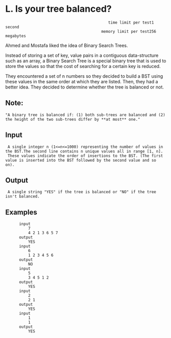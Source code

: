# L. Is your tree balanced?
                                                 time limit per test1 second
                                              memory limit per test256 megabytes

Ahmed and Mostafa liked the idea of Binary Search Trees.

Instead of storing a set of key, value pairs in a contiguous data-structure such as an array, a Binary Search Tree is a special binary tree that is used to store the values so that the cost of searching for a certain key is reduced.

They encountered a set of n numbers so they decided to build a BST using these values in the same order at which they are listed. Then, they had a better idea. They decided to determine whether the tree is balanced or not.

## Note:
    "A binary tree is balanced if: (1) both sub-trees are balanced and (2) the height of the two sub-trees differ by **at most** one."

## Input
     A single integer n (1<=n<=1000) representing the number of values in the BST.The second line contains n unique values all in range [1, n].
     These values indicate the order of insertions to the BST. (The first value is inserted into the BST followed by the second value and so on).

## Output
     A single string "YES" if the tree is balanced or "NO" if the tree isn't balanced.

## Examples
          input
              7
              4 2 1 3 6 5 7
          output
              YES
          input
              6
              1 2 3 4 5 6
          output
              NO
          input
              5
              3 4 5 1 2
          output
              YES
          input
              2
              2 1
          output
              YES
          input
              1
              1
          output
              YES
